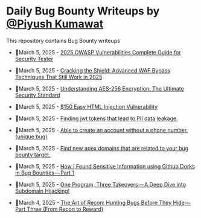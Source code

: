 # Daily Bug Bounty Writeups by [@Piyush Kumawat](https://twitter.com/piyush_supiy) 
This repository contains Bug Bounty writeups

<!-- BLOG-POST-LIST:START -->
 - 💯March 5, 2025 - [2025 OWASP Vulnerabilities Complete Guide for Security Tester](https://infosecwriteups.com/2025-owasp-vulnerabilities-complete-guide-for-security-tester-8b20f754bee4?source=rss------bug_bounty-5) 

 - 💯March 5, 2025 - [Cracking the Shield: Advanced WAF Bypass Techniques That Still Work in 2025](https://myselfakash20.medium.com/cracking-the-shield-advanced-waf-bypass-techniques-that-still-work-in-2025-814cee616ccf?source=rss------bug_bounty-5) 

 - 💯March 5, 2025 - [Understanding AES-256 Encryption: The Ultimate Security Standard](https://medium.com/@viveksheela1707/understanding-aes-256-encryption-the-ultimate-security-standard-3535a5a8128a?source=rss------bug_bounty-5) 

 - 💯March 5, 2025 - [$150  Easy HTML Injection Vulnerability](https://medium.com/@Abhijeet_kumawat_/150-easy-html-injection-vulnerability-08de8584001d?source=rss------bug_bounty-5) 

 - 💯March 5, 2025 - [Finding jwt tokens that lead to PII data leakage.](https://infosecwriteups.com/finding-jwt-tokens-that-lead-to-pii-data-leakage-b047d45d97bf?source=rss------bug_bounty-5) 

 - 💯March 5, 2025 - [Able to create an account without a phone number. &lpar;unique bug&rpar;](https://infosecwriteups.com/able-to-create-an-account-without-a-phone-number-unique-bug-1fe2d14b9d54?source=rss------bug_bounty-5) 

 - 💯March 5, 2025 - [Find new apex domains that are related to your bug bounty target.](https://infosecwriteups.com/find-new-apex-domains-that-are-related-to-your-bug-bounty-target-a05fdcbf5875?source=rss------bug_bounty-5) 

 - 💯March 5, 2025 - [How I Found Sensitive Information using Github Dorks in Bug Bounties — Part 1](https://mukibas37.medium.com/how-i-found-sensitive-information-using-github-dorks-in-bug-bounties-part-1-09c9465fa902?source=rss------bug_bounty-5) 

 - 💯March 5, 2025 - [One Program, Three Takeovers — A Deep Dive into Subdomain Hijacking!](https://medium.com/@AhmedSamy-X/one-program-three-takeovers-a-deep-dive-into-subdomain-hijacking-a97405601a14?source=rss------bug_bounty-5) 

 - 💯March 4, 2025 - [The Art of Recon: Hunting Bugs Before They Hide — Part Three &lpar;From Recon to Reward&rpar;](https://zeusvuln.medium.com/the-art-of-recon-hunting-bugs-before-they-hide-part-three-from-recon-to-reward-c9eea7cf5b10?source=rss------bug_bounty-5) 
<!-- BLOG-POST-LIST:END -->
